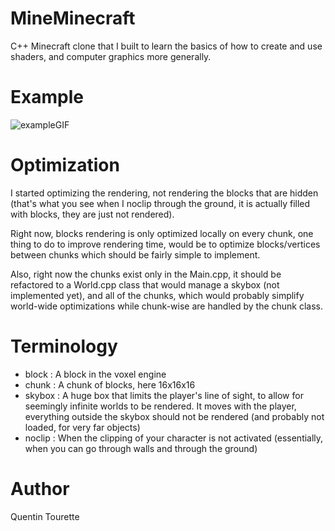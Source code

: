 # MineMinecraft
C++ Minecraft clone that I built to learn the basics of how to create and use shaders, and computer graphics more generally.

# Example

![exampleGIF](https://github.com/Shraneid/MineMinecraft/blob/main/README.gif)

# Optimization

I started optimizing the rendering, not rendering the blocks that are hidden (that's what you see when I noclip through the ground, it is actually filled with blocks, they are just not rendered).

Right now, blocks rendering is only optimized locally on every chunk, one thing to do to improve rendering time, would be to optimize blocks/vertices between chunks which should be fairly simple to implement. 

Also, right now the chunks exist only in the Main.cpp, it should be refactored to a World.cpp class that would manage a skybox (not implemented yet), and all of the chunks, which would probably simplify world-wide optimizations while chunk-wise are handled by the chunk class.

# Terminology

* block : A block in the voxel engine
* chunk : A chunk of blocks, here 16x16x16
* skybox : A huge box that limits the player's line of sight, to allow for seemingly infinite worlds to be rendered. It moves with the player, everything outside the skybox should not be rendered (and probably not loaded, for very far objects)
* noclip : When the clipping of your character is not activated (essentially, when you can go through walls and through the ground)

# Author
Quentin Tourette
